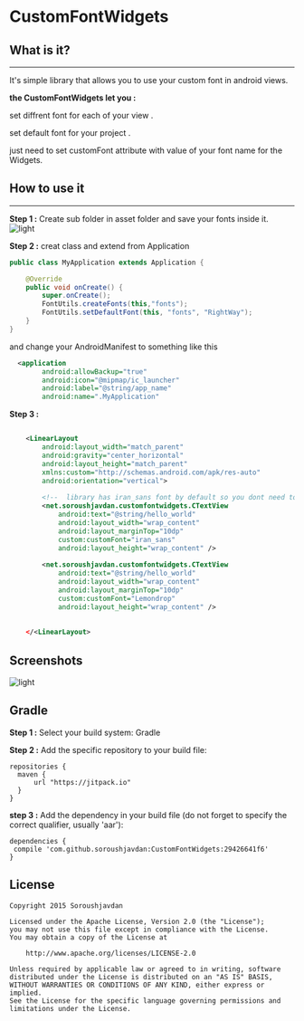 # CustomFontWidgets

## What is it?
  -----------
It's simple library that allows you to use your custom font in android views.

**the CustomFontWidgets let you :**

set diffrent font for each of your view .

set default font for your project .

just need to set customFont attribute with value of your font name for the Widgets.


## How to use it
  -----------

**Step 1 :**
Create sub folder in asset folder and save your fonts inside it.
![light](https://drive.google.com/uc?id=0B3UucKoY-F7YTE0xSEFvQzJvSHc)

  
**Step 2 :**
  creat class and extend from Application

```java
public class MyApplication extends Application {

    @Override
    public void onCreate() {
        super.onCreate();
        FontUtils.createFonts(this,"fonts");
        FontUtils.setDefaultFont(this, "fonts", "RightWay");
    }
}
```
and change your AndroidManifest to something like this
```xml
  <application
        android:allowBackup="true"
        android:icon="@mipmap/ic_launcher"
        android:label="@string/app_name"
        android:name=".MyApplication"
```

**Step 3 :**

```xml

    <LinearLayout
        android:layout_width="match_parent"
        android:gravity="center_horizontal"
        android:layout_height="match_parent"
        xmlns:custom="http://schemas.android.com/apk/res-auto"
        android:orientation="vertical">
      
        <!--  library has iran_sans font by default so you dont need to add it to your fonts folder -->
        <net.soroushjavdan.customfontwidgets.CTextView
            android:text="@string/hello_world"
            android:layout_width="wrap_content"
            android:layout_marginTop="10dp"
            custom:customFont="iran_sans"
            android:layout_height="wrap_content" />
    
        <net.soroushjavdan.customfontwidgets.CTextView
            android:text="@string/hello_world"
            android:layout_width="wrap_content"
            android:layout_marginTop="10dp"
            custom:customFont="Lemondrop"
            android:layout_height="wrap_content" />
    
    
    </<LinearLayout>

```
  
  
## Screenshots
  ![light](https://drive.google.com/uc?id=0B3UucKoY-F7YMGRsZVpZZGlDems)
  
## Gradle
  **Step 1 :**
  Select your build system: Gradle 
  
  **Step 2 :**
  Add the specific repository to your build file:
  ```
  repositories {
    maven {
        url "https://jitpack.io"
    }
  }
  ```
  **step 3 :**
  Add the dependency in your build file (do not forget to specify the correct qualifier, usually 'aar'):
   ```
  dependencies {
    compile 'com.github.soroushjavdan:CustomFontWidgets:29426641f6'
  }
  ```
  
## License

```
Copyright 2015 Soroushjavdan

Licensed under the Apache License, Version 2.0 (the "License");
you may not use this file except in compliance with the License.
You may obtain a copy of the License at

    http://www.apache.org/licenses/LICENSE-2.0

Unless required by applicable law or agreed to in writing, software
distributed under the License is distributed on an "AS IS" BASIS,
WITHOUT WARRANTIES OR CONDITIONS OF ANY KIND, either express or implied.
See the License for the specific language governing permissions and
limitations under the License.
```

